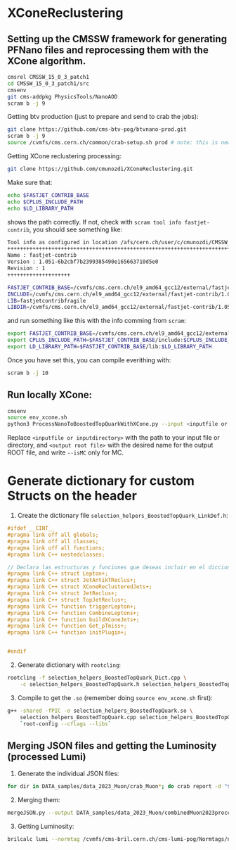 # XConeReclustering

## Setting up the CMSSW framework for generating PFNano files and reprocessing them with the XCone algorithm.
```bash
cmsrel CMSSW_15_0_3_patch1
cd CMSSW_15_0_3_patch1/src
cmsenv
git cms-addpkg PhysicsTools/NanoAOD
scram b -j 9 
```

Getting btv production (just to prepare and send to crab the jobs):
```bash
git clone https://github.com/cms-btv-pog/btvnano-prod.git
scram b -j 9 
source /cvmfs/cms.cern.ch/common/crab-setup.sh prod # note: this is new w.r.t. 106X instructions
```

Getting XCone reclustering processing:
```bash
git clone https://github.com/cmunozdi/XConeReclustering.git
```
Make sure that:
```bash
echo $FASTJET_CONTRIB_BASE
echo $CPLUS_INCLUDE_PATH
echo $LD_LIBRARY_PATH
```
shows the path correctly. If not, check with ``scram tool info fastjet-contrib``, you should see something like:
```bash
Tool info as configured in location /afs/cern.ch/user/c/cmunozdi/CMSSW_15_0_3_patch1
++++++++++++++++++++++++++++++++++++++++++++++++++++++++++++++++++++++++++++++++++++
Name : fastjet-contrib
Version : 1.051-6b2cbf7b2399385490e165663710d5e0
Revision : 1
++++++++++++++++++++

FASTJET_CONTRIB_BASE=/cvmfs/cms.cern.ch/el9_amd64_gcc12/external/fastjet-contrib/1.051-6b2cbf7b2399385490e165663710d5e0
INCLUDE=/cvmfs/cms.cern.ch/el9_amd64_gcc12/external/fastjet-contrib/1.051-6b2cbf7b2399385490e165663710d5e0/include
LIB=fastjetcontribfragile
LIBDIR=/cvmfs/cms.cern.ch/el9_amd64_gcc12/external/fastjet-contrib/1.051-6b2cbf7b2399385490e165663710d5e0/lib
```
and run something like this with the info comming from ``scram``:
```bash
export FASTJET_CONTRIB_BASE=/cvmfs/cms.cern.ch/el9_amd64_gcc12/external/fastjet-contrib/1.051-6b2cbf7b2399385490e165663710d5e0
export CPLUS_INCLUDE_PATH=$FASTJET_CONTRIB_BASE/include:$CPLUS_INCLUDE_PATH
export LD_LIBRARY_PATH=$FASTJET_CONTRIB_BASE/lib:$LD_LIBRARY_PATH
```
Once you have set this, you can compile everithing with:
```bash
scram b -j 10
```

## Run locally XCone:
```bash
cmsenv
source env_xcone.sh
python3 ProcessNanoToBoostedTopQuarkWithXCone.py --input <inputfile or inputdirectory> --output <output root file> --isMC
```
Replace `<inputfile or inputdirectory>` with the path to your input file or directory, and `<output root file>` with the desired name for the output ROOT file, and write `--isMC` only for MC.
 

# Generate dictionary for custom Structs on the header
1. Create the dictionary file ``selection_helpers_BoostedTopQuark_LinkDef.h``:
```cpp
#ifdef __CINT__
#pragma link off all globals;
#pragma link off all classes;
#pragma link off all functions;
#pragma link C++ nestedclasses;

// Declara las estructuras y funciones que deseas incluir en el diccionario
#pragma link C++ struct Lepton+;
#pragma link C++ struct JetAntikTReclus+;
#pragma link C++ struct XConeReclusteredJets+;
#pragma link C++ struct JetReclus+;
#pragma link C++ struct TopJetReclus+;
#pragma link C++ function triggerLepton+;
#pragma link C++ function CombineLeptons+;
#pragma link C++ function buildXConeJets+;
#pragma link C++ function Get_pTmiss+;
#pragma link C++ function initPlugin+;


#endif
```

2. Generate dictionary with ``rootcling``:
```bash
rootcling -f selection_helpers_BoostedTopQuark_Dict.cpp \
    -c selection_helpers_BoostedTopQuark.h selection_helpers_BoostedTopQuark_LinkDef.h
```

3. Compile to get the ``.so`` (remember doing ``source env_xcone.sh`` first):
```bash
g++ -shared -fPIC -o selection_helpers_BoostedTopQuark.so \
    selection_helpers_BoostedTopQuark.cpp selection_helpers_BoostedTopQuark_Dict.cpp \
    `root-config --cflags --libs`
```

## Merging JSON files and getting the Luminosity (processed Lumi)
1. Generate the individual JSON files:
```bash
for dir in DATA_samples/data_2023_Muon/crab_Muon*; do crab report -d "$dir"; done
```

2. Merging them:
```bash
mergeJSON.py --output DATA_samples/data_2023_Muon/combinedMuon2023processLumis.json $(find DATA_samples/data_2023_Muon/crab_*/results/ -name "processedLumis.json")
```

3. Getting Luminosity:
```bash
brilcalc lumi --normtag /cvmfs/cms-bril.cern.ch/cms-lumi-pog/Normtags/normtag_BRIL.json -u /fb -i DATA_samples/data_2023_Muon/combinedMuon2023processLumis.json
```